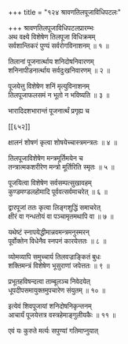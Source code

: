 +++
title = "१२४ श्रावणतिलपूजाविधिपटलः"

+++
श्रावणतिलपूजाविधिपटलप्रारम्भः  
अथ वक्ष्ये विशेषेण तिलपूजा विधिक्रमम्  
सर्वशान्तिकरं पुण्यं सर्वरोगविनाशनम् ॥ १ ॥


तिलानां पूजनार्त्थाय शनिदोषनिवारणम्  
शनिनापीडनार्त्थाय सर्वदुःखनिवारणम् ॥ २ ॥


पूजयेत्तु विशेषेण शनिं मृत्युविनाशनम्  
तिलपूजाफलसमं न भूतो न भविष्यति ॥ ३ ॥


भारादिदशभारान्तं पूजनार्त्थं प्रगृह्य च  

[[६५२]]  

क्षालनं शोषणं कृत्वा शोषयेच्चास्त्रमन्त्रतः ॥ ४ ॥


तिलपूजाविशेषेण मन्त्रमूर्तिमयेन च  
तन्त्रात्मकशरीरेण मन्त्रो मूर्तिरिति स्मृतः ॥ ५ ॥


पूजयित्वा विशेषेण सर्वसम्पत्सुखावहम्  
कुण्डमण्डलहोमादि पूर्ववत्सर्वमाचरेत् ॥ ६ ॥


द्वारपूजां ततः कृत्वा लिङ्गशुद्धिं समाचरेत्  
क्षीरं वा गन्धतोयं वा पञ्चामृतमथापि वा ॥ ७ ॥


यथेष्टं स्नापयेद्धीमान्नवमन्त्रमनुस्मरन्  
पूर्वोक्तेन विधेनैव स्नपनं कारयेत्ततः ॥ ८ ॥


व्योमव्यापि समुच्चार्य तिलवज्राङ्कितं बुधः  
शक्तिमन्त्रं विशेषेण भूसुराणां जपेत्ततः ॥ ९ ॥


प्रभूतहविषन्दत्वा ताम्बूलञ्च निवेदयेत्  
धूपदीपसमायुक्तमुपचारेण संयुतम् ॥ १० ॥


इत्येवं शिवपूजायां शनिदोषनिकृन्तनम्  
आचार्यं पूजयेत्तत्र वस्त्रहेमाङ्गुलीयकैः ॥ ११ ॥


एवं यः कुरुते मर्त्यः सपुण्यां गतिमाप्नुयात्

